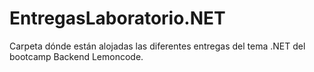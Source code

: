 # EntregasLaboratorio.NET

Carpeta dónde están alojadas las diferentes entregas del tema .NET del bootcamp Backend Lemoncode.
